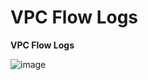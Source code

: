 # VPC Flow Logs

**VPC Flow Logs**

![image](https://user-images.githubusercontent.com/25337881/197441433-cdd5a801-931b-46c8-a3a3-2fa4b0fda356.png)
